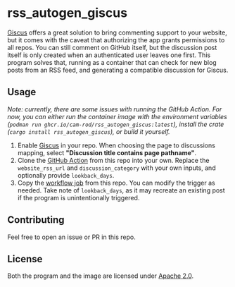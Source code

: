 # rss_autogen_giscus

[Giscus](https://github.com/giscus/giscus) offers a great solution to bring commenting support to your website, but it comes with the caveat that authorizing the app grants permissions to all repos. You can still comment on GitHub itself, but the discussion post itself is only created when an authenticated user leaves one first. This program solves that, running as a container that can check for new blog posts from an RSS feed, and generating a compatible discussion for Giscus.

## Usage
_Note: currently, there are some issues with running the GitHub Action. For now, you can either run the container image with the environment variables (`podman run ghcr.io/cam-rod/rss_autogen_giscus:latest`), install the crate (`cargo install rss_autogen_giscus`), or build it yourself._

1. Enable [Giscus](https://github.com/giscus/giscus) in your repo. When choosing the page to discussions mapping, select **"Discussion title contains page pathname"**.
2. Clone the [GitHub Action](.github/actions/rss_autogen_giscus/action.yaml) from this repo into your own. Replace the `website_rss_url` and `discussion_category` with your own inputs, and optionally provide `lookback_days`.
3. Copy the [workflow job](.github/workflows/generate_comments.yaml.template) from this repo. You can modify the trigger as needed. Take note of `lookback_days`, as it may recreate an existing post if the program is unintentionally triggered.

## Contributing

Feel free to open an issue or PR in this repo.

## License

Both the program and the image are licensed under [Apache 2.0](LICENSE).